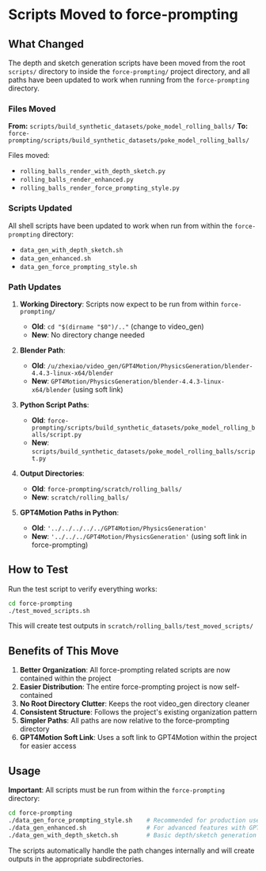 # Scripts Moved to force-prompting

## What Changed

The depth and sketch generation scripts have been moved from the root `scripts/` directory to inside the `force-prompting/` project directory, and all paths have been updated to work when running from the `force-prompting` directory.

### Files Moved

**From:** `scripts/build_synthetic_datasets/poke_model_rolling_balls/`
**To:** `force-prompting/scripts/build_synthetic_datasets/poke_model_rolling_balls/`

Files moved:
- `rolling_balls_render_with_depth_sketch.py`
- `rolling_balls_render_enhanced.py`
- `rolling_balls_render_force_prompting_style.py`

### Scripts Updated

All shell scripts have been updated to work when run from within the `force-prompting` directory:
- `data_gen_with_depth_sketch.sh`
- `data_gen_enhanced.sh`
- `data_gen_force_prompting_style.sh`

### Path Updates

1. **Working Directory**: Scripts now expect to be run from within `force-prompting/`
   - **Old**: `cd "$(dirname "$0")/.."` (change to video_gen)
   - **New**: No directory change needed

2. **Blender Path**: 
   - **Old**: `/u/zhexiao/video_gen/GPT4Motion/PhysicsGeneration/blender-4.4.3-linux-x64/blender`
   - **New**: `GPT4Motion/PhysicsGeneration/blender-4.4.3-linux-x64/blender` (using soft link)

3. **Python Script Paths**:
   - **Old**: `force-prompting/scripts/build_synthetic_datasets/poke_model_rolling_balls/script.py`
   - **New**: `scripts/build_synthetic_datasets/poke_model_rolling_balls/script.py`

4. **Output Directories**:
   - **Old**: `force-prompting/scratch/rolling_balls/`
   - **New**: `scratch/rolling_balls/`

5. **GPT4Motion Paths in Python**: 
   - **Old**: `'../../../../../GPT4Motion/PhysicsGeneration'`
   - **New**: `'../../../GPT4Motion/PhysicsGeneration'` (using soft link in force-prompting)

## How to Test

Run the test script to verify everything works:
```bash
cd force-prompting
./test_moved_scripts.sh
```

This will create test outputs in `scratch/rolling_balls/test_moved_scripts/`

## Benefits of This Move

1. **Better Organization**: All force-prompting related scripts are now contained within the project
2. **Easier Distribution**: The entire force-prompting project is now self-contained
3. **No Root Directory Clutter**: Keeps the root video_gen directory cleaner
4. **Consistent Structure**: Follows the project's existing organization pattern
5. **Simpler Paths**: All paths are now relative to the force-prompting directory
6. **GPT4Motion Soft Link**: Uses a soft link to GPT4Motion within the project for easier access

## Usage

**Important**: All scripts must be run from within the `force-prompting` directory:

```bash
cd force-prompting
./data_gen_force_prompting_style.sh    # Recommended for production use
./data_gen_enhanced.sh                 # For advanced features with GPT4Motion assets
./data_gen_with_depth_sketch.sh        # Basic depth/sketch generation
```

The scripts automatically handle the path changes internally and will create outputs in the appropriate subdirectories. 